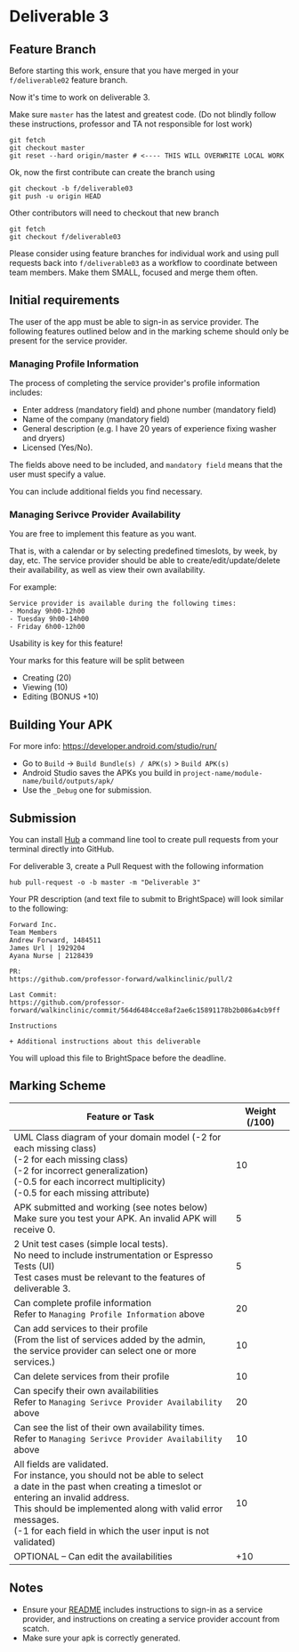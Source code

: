 
# Deliverable 3

## Feature Branch

Before starting this work, ensure that you have merged in your `f/deliverable02`
feature branch.

Now it's time to work on deliverable 3.

Make sure `master` has the latest and greatest code.
(Do not blindly follow these instructions, professor and TA not responsible for lost work)

```
git fetch
git checkout master
git reset --hard origin/master # <---- THIS WILL OVERWRITE LOCAL WORK
```

Ok, now the first contribute can create the branch using

```
git checkout -b f/deliverable03
git push -u origin HEAD
```

Other contributors will need to checkout that new branch

```
git fetch
git checkout f/deliverable03
```

Please consider using feature branches for individual work and using
pull requests back into `f/deliverable03` as a workflow to coordinate
between team members.  Make them SMALL, focused and merge them often.

## Initial requirements

The user of the app must be able to sign-in as service provider.
The following features outlined below and in the marking scheme should only be present for the service provider.

### Managing Profile Information

The process of completing the service provider's profile information includes:

* Enter address (mandatory field) and phone number (mandatory field)
* Name of the company (mandatory field)
* General description (e.g. I have 20 years of experience fixing washer and dryers)
* Licensed (Yes/No).

The fields above need to be included, and `mandatory field` means that the user must specify a value.

You can include additional fields you find necessary.

### Managing Serivce Provider Availability

You are free to implement this feature as you want.

That is, with a calendar or by selecting predefined timeslots, by week, by day, etc.
The service provider should be able to create/edit/update/delete their availability,
as well as view their own availability.

For example:

```
Service provider is available during the following times:
- Monday 9h00-12h00
- Tuesday 9h00-14h00
- Friday 6h00-12h00
```

Usability is key for this feature!

Your marks for this feature will be split between

* Creating (20)
* Viewing (10)
* Editing (BONUS +10)

## Building Your APK

For more info: https://developer.android.com/studio/run/

* Go to `Build` -> `Build Bundle(s) / APK(s)` > `Build APK(s)`
* Android Studio saves the APKs you build in `project-name/module-name/build/outputs/apk/`
* Use the `_Debug` one for submission.

## Submission

You can install [Hub](https://github.com/github/hub)
a command line tool to create pull requests
from your terminal directly into GitHub.

For deliverable 3, create a Pull Request with
the following information

```
hub pull-request -o -b master -m "Deliverable 3"
```

Your PR description (and text file to submit to BrightSpace)
will look similar to the following:

```
Forward Inc.
Team Members
Andrew Forward, 1484511 
James Url | 1929204 
Ayana Nurse | 2128439

PR:
https://github.com/professor-forward/walkinclinic/pull/2

Last Commit:
https://github.com/professor-forward/walkinclinic/commit/564d6484cce8af2ae6c15891178b2b086a4cb9ff

Instructions

+ Additional instructions about this deliverable
```

You will upload this file to BrightSpace before the deadline.

## Marking Scheme

| Feature or Task | Weight (/100) |
| --- | --- |
| UML Class diagram of your domain model (-2 for each missing class)<br>(-2 for each missing class)<br>(-2 for incorrect generalization)<br>(-0.5 for each incorrect multiplicity)<br>(-0.5 for each missing attribute) | 10 |
| APK submitted and working (see notes below)<br>Make sure you test your APK. An invalid APK will receive 0. | 5 |
| 2 Unit test cases (simple local tests).<br>No need to include instrumentation or Espresso Tests (UI)<br>Test cases must be relevant to the features of deliverable 3. | 5 |
| Can complete profile information<br>Refer to `Managing Profile Information` above | 20 |
| Can add services to their profile<br>(From the list of services added by the admin,<br>the service provider can select one or more services.) | 10 |
| Can delete services from their profile | 10 |
| Can specify their own availabilities<br>Refer to `Managing Serivce Provider Availability` above | 20 |
| Can see the list of their own availability times.<br>Refer to `Managing Serivce Provider Availability` above  | 10 |
| All fields are validated.<br>For instance, you should not be able to select<br>a date in the past when creating a timeslot or entering an invalid address.<br>This should be implemented along with valid error messages.<br>(-1 for each field in which the user input is not validated) | 10 |
| OPTIONAL – Can edit the availabilities | +10 |

## Notes

* Ensure your [README](/README.md) includes instructions to sign-in as a service provider, and instructions on creating a service provider account from scatch.
* Make sure your apk is correctly generated.
